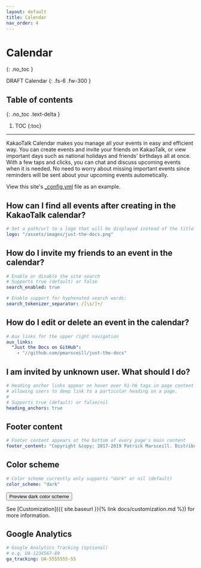 ```yaml
---
layout: default
title: Calendar
nav_order: 4
---
```


# Calendar
{: .no_toc }


DRAFT Calendar
{: .fs-6 .fw-300 }

## Table of contents
{: .no_toc .text-delta }

1. TOC
{:toc}

---

KakaoTalk Calendar makes you manage all your events in easy and efficient way.
You can create events and invite your friends on KakaoTalk, or view important days such as national holidays and friends' birthdays all at once.
With a few taps and clicks, you can chat and discuss upcoming events when it is needed.
No need to worry about missing important events since reminders will be sent about your upcoming events autometically.



View this site's [_config.yml](https://github.com/pmarsceill/just-the-docs/tree/master/_config.yml) file as an example.

## How can I find all events after creating in the KakaoTalk calendar?

```yaml
# Set a path/url to a logo that will be displayed instead of the title
logo: "/assets/images/just-the-docs.png"
```

## How do I invite my friends to an event in the calendar?

```yaml
# Enable or disable the site search
# Supports true (default) or false
search_enabled: true

# Enable support for hyphenated search words:
search_tokenizer_separator: /[\s/]+/

```

## How do I edit or delete an event in the calendar?

```yaml
# Aux links for the upper right navigation
aux_links:
  "Just the Docs on GitHub":
    - "//github.com/pmarsceill/just-the-docs"
```

## I am invited by unknown user. What should I do?

```yaml
# Heading anchor links appear on hover over h1-h6 tags in page content
# allowing users to deep link to a particular heading on a page.
#
# Supports true (default) or false/nil
heading_anchors: true
```

## Footer content

```yaml
# Footer content appears at the bottom of every page's main content
footer_content: "Copyright &copy; 2017-2019 Patrick Marsceill. Distributed by an <a href=\"https://github.com/pmarsceill/just-the-docs/tree/master/LICENSE.txt\">MIT license.</a>"
```

## Color scheme

```yaml
# Color scheme currently only supports "dark" or nil (default)
color_scheme: "dark"
```
<button class="btn js-toggle-dark-mode">Preview dark color scheme</button>

<script type="text/javascript" src="{{ "/assets/js/dark-mode-preview.js" | absolute_url }}"></script>

See [Customization]({{ site.baseurl }}{% link docs/customization.md %}) for more information.

## Google Analytics

```yaml
# Google Analytics Tracking (optional)
# e.g, UA-1234567-89
ga_tracking: UA-5555555-55
```
